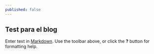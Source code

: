 ```yaml
---
published: false
---
```

## Test para el blog

Enter text in [Markdown](http://daringfireball.net/projects/markdown/). Use the toolbar above, or click the **?** button for formatting help.
